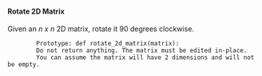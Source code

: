 #### Rotate 2D Matrix

Given an _n x n_ 2D matrix, rotate it 90 degrees clockwise.

            Prototype: def rotate_2d_matrix(matrix):
            Do not return anything. The matrix must be edited in-place.
            You can assume the matrix will have 2 dimensions and will not be empty.
